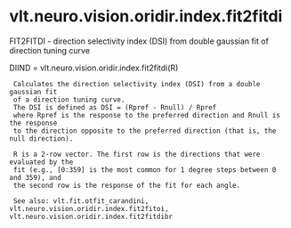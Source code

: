 # vlt.neuro.vision.oridir.index.fit2fitdi

  FIT2FITDI - direction selectivity index (DSI) from double gaussian fit of direction tuning curve
 
   DIIND = vlt.neuro.vision.oridir.index.fit2fitdi(R)
 
     Calculates the direction selectivity index (DSI) from a double gaussian fit
     of a direction tuning curve.
     The DSI is defined as DSI = (Rpref - Rnull) / Rpref
     where Rpref is the response to the preferred direction and Rnull is the response
     to the direction opposite to the preferred direction (that is, the null direction).
 
     R is a 2-row vector. The first row is the directions that were evaluated by the
     fit (e.g., [0:359] is the most common for 1 degree steps between 0 and 359), and
     the second row is the response of the fit for each angle.
   
     See also: vlt.fit.otfit_carandini, vlt.neuro.vision.oridir.index.fit2fitoi, vlt.neuro.vision.oridir.index.fit2fitdibr
